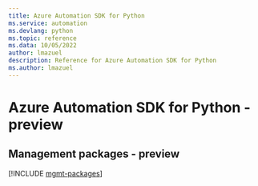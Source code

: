```yaml
---
title: Azure Automation SDK for Python
ms.service: automation
ms.devlang: python
ms.topic: reference
ms.data: 10/05/2022
author: lmazuel
description: Reference for Azure Automation SDK for Python
ms.author: lmazuel
---
```

# Azure Automation SDK for Python - preview

## Management packages - preview
[!INCLUDE [mgmt-packages](automation-mgmt-index.md)]